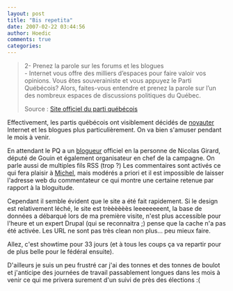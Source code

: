 ```yaml
---
layout: post
title: "Bis repetita"
date: 2007-02-22 03:44:56
author: Hoedic
comments: true
categories: 
---
```



<blockquote class="citation">
2- Prenez la parole sur les forums et les blogues<br/>
-  Internet vous offre des milliers d&#8217;espaces pour faire valoir vos opinions. Vous êtes souverainiste et vous appuyez le Parti Québécois? Alors, faites-vous entendre et prenez la parole sur l&#8217;un des nombreux espaces de discussions politiques du Québec.

Source : [Site officiel du parti québécois](http://campagne.pq.org/pq.org/)</blockquote>

Effectivement, les partis québécois ont visiblement décidés de [noyauter](http://www.cyberpresse.ca/article/20070221/CPACTUALITES/702210912/6444/CPACTUALITES) Internet et les blogues plus particulièrement. On va bien s'amuser pendant le mois à venir.

En attendant le PQ a un [blogueur](http://campagne.pq.org/pq.org/?menu=6&q=blog) officiel en la personne de Nicolas Girard, député de Gouin et également organisateur en chef de la campagne. On parle aussi de multiples fils RSS (trop ?) Les commentaires sont activés ce qui fera plaisir à [Michel](http://www.michelleblanc.com/2007/02/21/liberaux-veulent-noyauter-blogues/), mais modérés a priori et il est impossible de laisser l'adresse web du commentateur ce qui montre une certaine retenue par rapport à la bloguitude.

Cependant il semble évident que le site a été fait rapidement. Si le design est relativement léché, le site est trèèèèèès leeeeeeeent, la base de données a débarqué lors de ma première visite, n'est plus accessible pour l'heure et un expert Drupal (qui se reconnaitra ;) pense que la cache n'a pas été activée. Les URL ne sont pas très clean non plus... peu mieux faire.

Allez, c'est showtime pour 33 jours (et à tous les coups ça va repartir pour de plus belle pour le fédéral ensuite).

D'ailleurs je suis un peu frustré car j'ai des tonnes et des tonnes de boulot et j'anticipe des journées de travail passablement longues dans les mois à venir ce qui me privera surement d'un suivi de près des élections :(